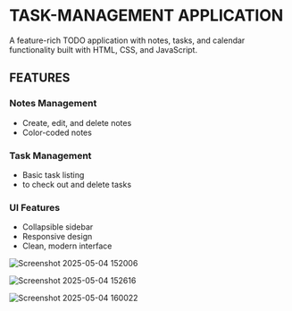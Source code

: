 # TASK-MANAGEMENT APPLICATION

A feature-rich TODO application with notes, tasks, and calendar functionality built with HTML, CSS, and JavaScript.

## FEATURES

### Notes Management

* Create, edit, and delete notes <br>
* Color-coded notes

### Task Management

* Basic task listing  <br> 
* to check out and delete tasks

### UI Features

* Collapsible sidebar <br> 
* Responsive design  <br>
* Clean, modern interface


![Screenshot 2025-05-04 152006](https://github.com/user-attachments/assets/842b9886-df1b-4208-9d2f-16e7d34d9830)

![Screenshot 2025-05-04 152616](https://github.com/user-attachments/assets/449f0f6a-47c7-416a-838e-a1d40455c7dd)

![Screenshot 2025-05-04 160022](https://github.com/user-attachments/assets/ecfc5a75-f6f9-489f-a336-5cfea1ae43c2)

